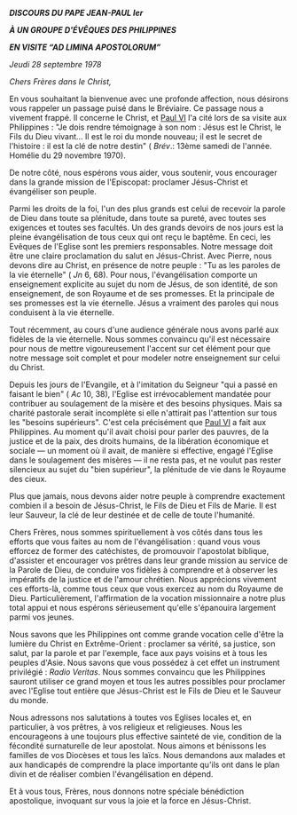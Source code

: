 ***DISCOURS DU PAPE JEAN-PAUL Ier***

***À UN GROUPE D'ÉVÊQUES DES PHILIPPINES***

***EN VISITE “AD LIMINA APOSTOLORUM”***

*Jeudi 28 septembre 1978*

*Chers Frères dans le Christ,*

En vous souhaitant la bienvenue avec une profonde affection, nous désirons vous rappeler un passage puisé dans le Bréviaire. Ce passage nous a vivement frappé. Il concerne le Christ, et [Paul VI](/content/paul-vi/fr.html) l'a cité lors de sa visite aux Philippines : "Je dois rendre témoignage à son nom : Jésus est le Christ, le Fils du Dieu vivant... Il est le roi du monde nouveau; il est le secret de l'histoire : il est la clé de notre destin" ( *Brév*.: 13ème samedi de l'année. Homélie du 29 novembre 1970).

De notre côté, nous espérons vous aider, vous soutenir, vous encourager dans la grande mission de l'Episcopat: proclamer Jésus-Christ et évangéliser son peuple.

Parmi les droits de la foi, l'un des plus grands est celui de recevoir la parole de Dieu dans toute sa plénitude, dans toute sa pureté, avec toutes ses exigences et toutes ses facultés. Un des grands devoirs de nos jours est la pleine évangélisation de tous ceux qui ont reçu le baptême. En ceci, les Evêques de l'Eglise sont les premiers responsables. Notre message doit être une claire proclamation du salut en Jésus-Christ. Avec Pierre, nous devons dire au Christ, en présence de notre peuple : "Tu as les paroles de la vie éternelle" ( *Jn* 6, 68). Pour nous, l'évangélisation comporte un enseignement explicite au sujet du nom de Jésus, de son identité, de son enseignement, de son Royaume et de ses promesses. Et la principale de ses promesses est la vie éternelle. Jésus a vraiment des paroles qui nous conduisent à la vie éternelle.

Tout récemment, au cours d'une audience générale nous avons parlé aux fidèles de la vie éternelle. Nous sommes convaincu qu'il est nécessaire pour nous de mettre vigoureusement l'accent sur cet élément pour que notre message soit complet et pour modeler notre enseignement sur celui du Christ.

Depuis les jours de l'Evangile, et à l'imitation du Seigneur "qui a passé en faisant le bien" ( *Ac* 10, 38), l'Eglise est irrévocablement mandatée pour contribuer au soulagement de la misère et des besoins physiques. Mais sa charité pastorale serait incomplète si elle n'attirait pas l'attention sur tous les "besoins supérieurs". C'est cela précisément que [Paul VI](/content/paul-vi/fr.html) a fait aux Philippines. Au moment qu'il avait choisi pour parler des pauvres, de la justice et de la paix, des droits humains, de la libération économique et sociale — un moment où il avait, de manière si effective, engagé l'Eglise dans le soulagement des misères — il ne resta pas, et ne voulut pas rester silencieux au sujet du "bien supérieur", la plénitude de vie dans le Royaume des cieux.

Plus que jamais, nous devons aider notre peuple à comprendre exactement combien il a besoin de Jésus-Christ, le Fils de Dieu et Fils de Marie. Il est leur Sauveur, la clé de leur destinée et de celle de toute l'humanité.

Chers Frères, nous sommes spirituellement à vos côtés dans tous les efforts que vous faites au nom de l'évangélisation : quand vous vous efforcez de former des catéchistes, de promouvoir l'apostolat biblique, d'assister et encourager vos prêtres dans leur grande mission au service de la Parole de Dieu, de conduire vos fidèles à comprendre et à observer les impératifs de la justice et de l'amour chrétien. Nous apprécions vivement ces efforts-là, comme tous ceux que vous exercez au nom du Royaume de Dieu. Particulièrement, l'affirmation de la vocation missionnaire a notre plus total appui et nous espérons sérieusement qu'elle s'épanouira largement parmi vos jeunes.

Nous savons que les Philippines ont comme grande vocation celle d'être la lumière du Christ en Extrême-Orient : proclamer sa vérité, sa justice, son salut, par la parole et par l'exemple, face aux pays voisins et à tous les peuples d'Asie. Nous savons que vous possédez à cet effet un instrument privilégié : *Radio Veritas*. Nous sommes convaincu que les Philippines sauront utiliser ce grand moyen et tous les autres possibles pour proclamer avec l'Eglise tout entière que Jésus-Christ est le Fils de Dieu et le Sauveur du monde.

Nous adressons nos salutations à toutes vos Eglises locales et, en particulier, à vos prêtres, à vos religieux et religieuses. Nous les encourageons à une toujours plus effective sainteté de vie, condition de la fécondité surnaturelle de leur apostolat. Nous aimons et bénissons les familles de vos Diocèses et tous les laïcs. Nous demandons aux malades et aux handicapés de comprendre la place importante qu'ils ont dans le plan divin et de réaliser combien l'évangélisation en dépend.

Et à vous tous, Frères, nous donnons notre spéciale bénédiction apostolique, invoquant sur vous la joie et la force en Jésus-Christ.
